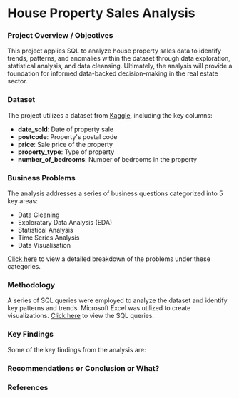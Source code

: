 # House Property Sales Analysis

### Project Overview / Objectives 
This project applies SQL to analyze house property sales data to identify trends, patterns, and anomalies within the dataset through data exploration, statistical analysis, and data cleansing. Ultimately, the analysis will provide a foundation for informed data-backed decision-making in the real estate sector.

### Dataset
The project utilizes a dataset from [Kaggle](https://www.kaggle.com/datasets/htagholdings/property-sales?select=raw_sales.csv), including the key columns:
- **date_sold**: Date of property sale
- **postcode**: Property's postal code
- **price**: Sale price of the property
- **property_type**: Type of property
- **number_of_bedrooms**: Number of bedrooms in the property

### Business Problems 
The analysis addresses a series of business questions categorized into 5 key areas:
- Data Cleaning
- Exploratary Data Analysis (EDA)
- Statistical Analysis
- Time Series Analysis
- Data Visualisation

[Click here](https://docs.google.com/document/d/1xdhP0A4YWFVdu4Sb_WyjAo8KZ7c6cNb8eQ1AFj_maMA/edit?usp=sharing) to view a detailed breakdown of the problems under these categories.

### Methodology 
A series of SQL queries were employed to analyze the dataset and identify key patterns and trends. Microsoft Excel was utilized to create visualizations.
[Click here](https://github.com/Shaambhavi-Jain/House_Property_Sales_Analysis/blob/main/SQL_queries.md) to view the SQL queries.

### Key Findings 
Some of the key findings from the analysis are:


### Recommendations or Conclusion or What? 

### References
